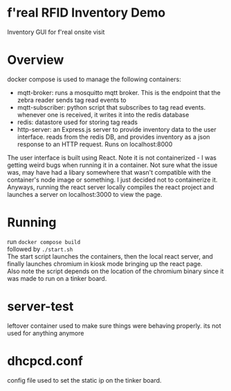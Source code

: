 # f'real RFID Inventory Demo
Inventory GUI for f'real onsite visit

# Overview
docker compose is used to manage the following containers:
- mqtt-broker: runs a mosquitto mqtt broker. This is the endpoint that the zebra reader sends tag read events to
- mqtt-subscriber: python script that subscribes to tag read events. whenever one is received, it writes it into the redis database
- redis: datastore used for storing tag reads
- http-server: an Express.js server to provide inventory data to the user interface. reads from the redis DB, and provides inventory as a json response to an HTTP request. Runs on localhost:8000

The user interface is built using React. Note it is not containerized - I was getting weird bugs when running it in a container. 
Not sure what the issue was, may have had a libary somewhere that wasn't compatible with the container's node image or something. I just decided not to containerize it.
Anyways, running the react server locally compiles the react project and launches a server on localhost:3000 to view the page.

# Running
run ```docker compose build```  
followed by ```./start.sh```  
The start script launches the containers, then the local react server, and finally launches chromium in kiosk mode bringing up the react page.  
Also note the script depends on the location of the chromium binary since it was made to run on a tinker board.

# server-test
leftover container used to make sure things were behaving properly. its not used for anything anymore

# dhcpcd.conf
config file used to set the static ip on the tinker board.
